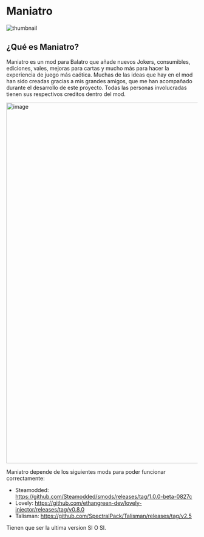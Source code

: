# Maniatro

![thumbnail](https://github.com/user-attachments/assets/d5c2eda7-c64b-4d1c-a70b-c6b7c48acd62)

## ¿Qué es Maniatro?

Maniatro es un mod para Balatro que añade nuevos Jokers, consumibles, ediciones, vales, mejoras para cartas y mucho más para hacer la experiencia de juego más caótica.
Muchas de las ideas que hay en el mod han sido creadas gracias a mis grandes amigos, que me han acompañado durante el desarrollo de este proyecto. Todas las personas
involucradas tienen sus respectivos creditos dentro del mod.

<img width="1009" height="950" alt="image" src="https://github.com/user-attachments/assets/5a396ad2-8f32-4a2c-953a-b75b5f3678f0" />

Maniatro depende de los siguientes mods para poder funcionar correctamente:

- Steamodded: https://github.com/Steamodded/smods/releases/tag/1.0.0-beta-0827c
- Lovely: https://github.com/ethangreen-dev/lovely-injector/releases/tag/v0.8.0
- Talisman: https://github.com/SpectralPack/Talisman/releases/tag/v2.5

Tienen que ser la ultima version SI O SI. 

